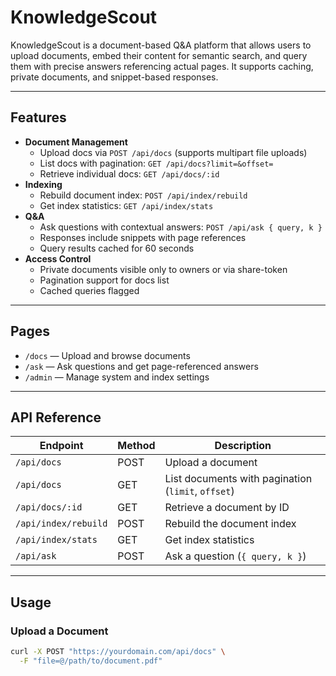 # KnowledgeScout 

KnowledgeScout is a document-based Q&A platform that allows users to upload documents, embed their content for semantic search, and query them with precise answers referencing actual pages. It supports caching, private documents, and snippet-based responses.

---

## Features

- **Document Management**
  - Upload docs via `POST /api/docs` (supports multipart file uploads)
  - List docs with pagination: `GET /api/docs?limit=&offset=`
  - Retrieve individual docs: `GET /api/docs/:id`
- **Indexing**
  - Rebuild document index: `POST /api/index/rebuild`
  - Get index statistics: `GET /api/index/stats`
- **Q&A**
  - Ask questions with contextual answers: `POST /api/ask { query, k }`
  - Responses include snippets with page references
  - Query results cached for 60 seconds
- **Access Control**
  - Private documents visible only to owners or via share-token
  - Pagination support for docs list
  - Cached queries flagged

---

## Pages

- `/docs` — Upload and browse documents  
- `/ask` — Ask questions and get page-referenced answers  
- `/admin` — Manage system and index settings  

---

## API Reference

| Endpoint | Method | Description |
|----------|--------|-------------|
| `/api/docs` | POST | Upload a document |
| `/api/docs` | GET | List documents with pagination (`limit`, `offset`) |
| `/api/docs/:id` | GET | Retrieve a document by ID |
| `/api/index/rebuild` | POST | Rebuild the document index |
| `/api/index/stats` | GET | Get index statistics |
| `/api/ask` | POST | Ask a question (`{ query, k }`) |

---

## Usage

### Upload a Document
```bash
curl -X POST "https://yourdomain.com/api/docs" \
  -F "file=@/path/to/document.pdf"
